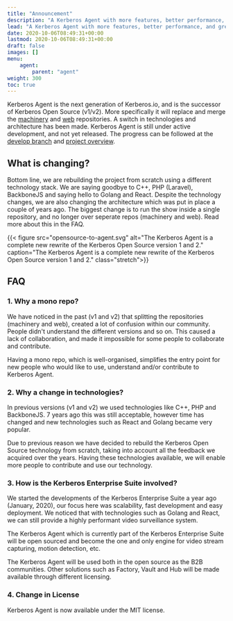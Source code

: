 ```yaml
---
title: "Announcement"
description: "A Kerberos Agent with more features, better performance, and great UX."
lead: "A Kerberos Agent with more features, better performance, and great UX."
date: 2020-10-06T08:49:31+00:00
lastmod: 2020-10-06T08:49:31+00:00
draft: false
images: []
menu:
    agent:
        parent: "agent"
weight: 300
toc: true
---
```


Kerberos Agent is the next generation of Kerberos.io, and is the successor of Kerberos Open Source (v1/v2). More specifically it will replace and merge the [machinery](https://github.com/kerberos-io/machinery) and [web](https://github.com/kerberos-io/web) repositories. A switch in technologies and architecture has been made. Kerberos Agent is still under active development, and not yet released. The progress can be followed at the [develop branch](https://github.com/kerberos-io/opensource/tree/develop) and [project overview](https://github.com/kerberos-io/opensource/projects/1).

## What is changing?

Bottom line, we are rebuilding the project from scratch using a different technology stack. We are saying goodbye to C++, PHP (Laravel), BackboneJS and saying hello to Golang and React. Despite the technology changes, we are also changing the architecture which was put in place a couple of years ago. The biggest change is to run the show inside a single repository, and no longer over seperate repos (machinery and web). Read more about this in the FAQ.

{{< figure src="opensource-to-agent.svg" alt="The Kerberos Agent is a complete new rewrite of the Kerberos Open Source version 1 and 2." caption="The Kerberos Agent is a complete new rewrite of the Kerberos Open Source version 1 and 2." class="stretch">}}

## FAQ

### 1. Why a mono repo?

We have noticed in the past (v1 and v2) that splitting the repositories (machinery and web), created a lot of confusion within our community. People didn't understand the different versions and so on. This caused a lack of collaboration, and made it impossible for some people to collaborate and contribute.

Having a mono repo, which is well-organised, simplifies the entry point for new people who would like to use, understand and/or contribute to Kerberos Agent.

### 2. Why a change in technologies?

In previous versions (v1 and v2) we used technologies like C++, PHP and BackboneJS. 7 years ago this was still acceptable, however time has changed and new technologies such as React and Golang became very popular.

Due to previous reason we have decided to rebuild the Kerberos Open Source technology from scratch, taking into account all the feedback we acquired over the years. Having these technologies available, we will enable more people to contribute and use our technology.

### 3. How is the Kerberos Enterprise Suite involved?

We started the developments of the Kerberos Enterprise Suite a year ago (January, 2020), our focus here was scalability, fast development and easy deployment. We noticed that with technologies such as Golang and React, we can still provide a highly performant video surveillance system.

The Kerberos Agent which is currently part of the Kerberos Enterprise Suite will be open sourced and become the one and only engine for video stream capturing, motion detection, etc.

The Kerberos Agent will be used both in the open source as the B2B communities. Other solutions such as Factory, Vault and Hub will be made available through different licensing.

### 4. Change in License

Kerberos Agent is now available under the MIT license.
